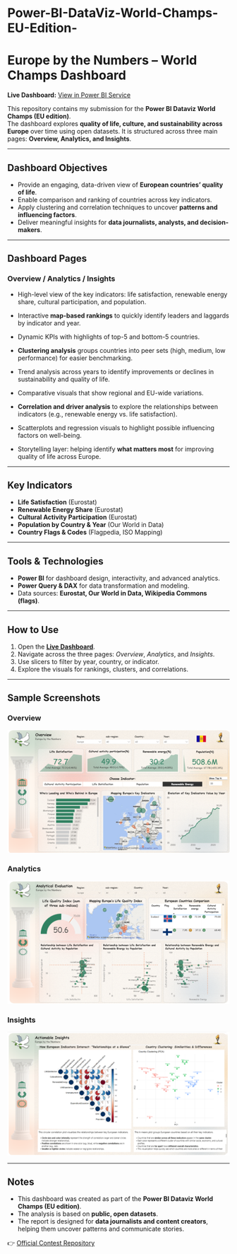 # Power-BI-DataViz-World-Champs-EU-Edition-

# Europe by the Numbers – World Champs Dashboard  


**Live Dashboard:** [View in Power BI Service](https://app.powerbi.com/view?r=eyJrIjoiY2Q4MDYzM2YtM2RkMi00MzRmLTg2NjAtOTc3YTc1OWJiNTEyIiwidCI6IjljNTRkZmMyLTMxMTktNDVlMC1hYTIzLWE5Nzg5ZDZiNzIyOCIsImMiOjEwfQ%3D%3D)

This repository contains my submission for the **Power BI Dataviz World Champs (EU edition)**.  
The dashboard explores **quality of life, culture, and sustainability across Europe** over time using open datasets. It is structured across three main pages: **Overview, Analytics, and Insights**.

---

## Dashboard Objectives
- Provide an engaging, data-driven view of **European countries’ quality of life**.
- Enable comparison and ranking of countries across key indicators.
- Apply clustering and correlation techniques to uncover **patterns and influencing factors**.
- Deliver meaningful insights for **data journalists, analysts, and decision-makers**.

---

## Dashboard Pages

###  **Overview** /  **Analytics** / **Insights**
- High-level view of the key indicators: life satisfaction, renewable energy share, cultural participation, and population.
- Interactive **map-based rankings** to quickly identify leaders and laggards by indicator and year.
- Dynamic KPIs with highlights of top-5 and bottom-5 countries.

- **Clustering analysis** groups countries into peer sets (high, medium, low performance) for easier benchmarking.  
- Trend analysis across years to identify improvements or declines in sustainability and quality of life.  
- Comparative visuals that show regional and EU-wide variations.

- **Correlation and driver analysis** to explore the relationships between indicators (e.g., renewable energy vs. life satisfaction).  
- Scatterplots and regression visuals to highlight possible influencing factors on well-being.  
- Storytelling layer: helping identify **what matters most** for improving quality of life across Europe.  

---

## Key Indicators
- **Life Satisfaction** (Eurostat)  
- **Renewable Energy Share** (Eurostat)  
- **Cultural Activity Participation** (Eurostat)  
- **Population by Country & Year** (Our World in Data)  
- **Country Flags & Codes** (Flagpedia, ISO Mapping)  

---

## Tools & Technologies
- **Power BI** for dashboard design, interactivity, and advanced analytics.  
- **Power Query & DAX** for data transformation and modeling.  
- Data sources: **Eurostat, Our World in Data, Wikipedia Commons (flags)**.  

---

## How to Use
1. Open the **[Live Dashboard](https://app.powerbi.com/view?r=eyJrIjoiY2Q4MDYzM2YtM2RkMi00MzRmLTg2NjAtOTc3YTc1OWJiNTEyIiwidCI6IjljNTRkZmMyLTMxMTktNDVlMC1hYTIzLWE5Nzg5ZDZiNzIyOCIsImMiOjEwfQ%3D%3D)**.  
2. Navigate across the three pages: *Overview*, *Analytics*, and *Insights*.  
3. Use slicers to filter by year, country, or indicator.  
4. Explore the visuals for rankings, clusters, and correlations.  

---

##  Sample Screenshots

### Overview
![Overview](assets/u1.png)

### Analytics
![Analytics](assets/u2.png)

### Insights
![Insights](assets/u3.png)

---

##  Notes
- This dashboard was created as part of the **Power BI Dataviz World Champs (EU edition)**.  
- The analysis is based on **public, open datasets**.  
- The report is designed for **data journalists and content creators**, helping them uncover patterns and communicate stories.  

👉 [Official Contest Repository](https://github.com/FabricCommunityContest/StarterFiles)

